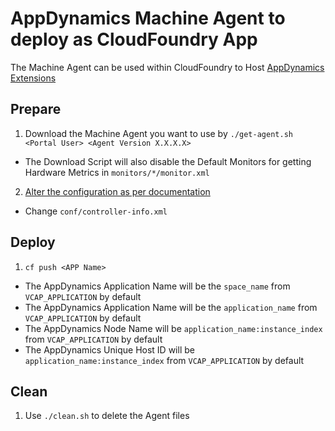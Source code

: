 # AppDynamics Machine Agent to deploy as CloudFoundry App

The Machine Agent can be used within CloudFoundry to Host [AppDynamics Extensions](https://community.appdynamics.com/t5/eXchange-Community-AppDynamics/idb-p/extensions)


## Prepare
1. Download the Machine Agent you want to use by `./get-agent.sh <Portal User> <Agent Version X.X.X.X>`
  * The Download Script will also disable the Default Monitors for getting Hardware Metrics in `monitors/*/monitor.xml`
2. [Alter the configuration as per documentation](https://docs.appdynamics.com/display/latest/Installing+the+Database+Agent)
  * Change `conf/controller-info.xml`

## Deploy

1. `cf push <APP Name>`
  * The AppDynamics Application Name will be the `space_name` from `VCAP_APPLICATION` by default
  * The AppDynamics Application Name will be the `application_name` from `VCAP_APPLICATION` by default
  * The AppDynamics Node Name will be `application_name:instance_index` from `VCAP_APPLICATION` by default
  * The AppDynamics Unique Host ID will be `application_name:instance_index` from `VCAP_APPLICATION` by default

## Clean

1. Use `./clean.sh` to delete the Agent files
